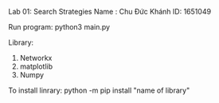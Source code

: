 Lab 01: Search Strategies 
Name : Chu Đức Khánh 
ID: 1651049 

Run program: python3 main.py

Library:
1. Networkx 
2. matplotlib
3. Numpy

To install linrary: python -m pip install "name of library"
